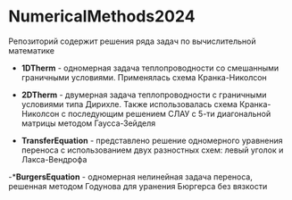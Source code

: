 # NumericalMethods2024
Репозиторий содержит решения ряда задач по вычислительной математике

- **1DTherm** - одномерная задача теплопроводности со смешанными граничными условиями. Применялась схема Кранка-Николсон

- **2DTherm** - двумерная задача теплопроводности с граничными условиями типа Дирихле. Также использовалась схема Кранка-Николсон с последующим решением СЛАУ с 5-ти диагональной матрицы методом Гаусса-Зейделя

- **TransferEquation** - представлено решение одномерного уравнения переноса с использованием двух разностных схем: левый уголок и Лакса-Вендрофа

-***BurgersEquation** - одномерная нелинейная задача переноса, решенная методом Годунова для уранения Бюргерса без вязкости 